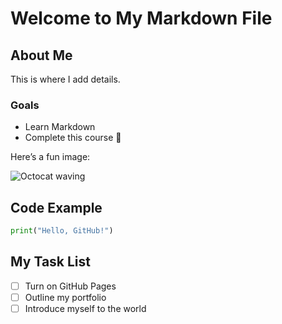 # Welcome to My Markdown File  

## About Me  
This is where I add details.  

### Goals  
- Learn Markdown  
- Complete this course 🎉  


Here’s a fun image:  

![Octocat waving](https://octodex.github.com/images/yaktocat.png)


## Code Example  

```python
print("Hello, GitHub!")
```

## My Task List  

- [ ] Turn on GitHub Pages  
- [ ] Outline my portfolio  
- [ ] Introduce myself to the world  
